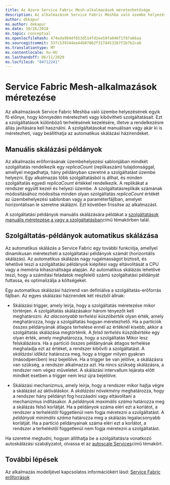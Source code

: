```yaml
---
title: Az Azure Service Fabric Mesh-alkalmazások méretezhetősége
description: Az alkalmazások Service Fabric Meshba való üzembe helyezésének egyik előnye, hogy könnyedén, manuálisan vagy automatikus skálázási szabályzatokkal egyszerűen méretezheti a szolgáltatásokat.
author: dkkapur
ms.author: dekapur
ms.date: 10/26/2018
ms.topic: conceptual
ms.openlocfilehash: 474eda904df653d514fd2ee59fa046f1f87a66aa
ms.sourcegitcommit: 537c539344ee44b07862f317d453267f2b7b2ca6
ms.translationtype: MT
ms.contentlocale: hu-HU
ms.lasthandoff: 06/11/2020
ms.locfileid: "84712241"
---
```

# <a name="scaling-service-fabric-mesh-applications"></a>Service Fabric Mesh-alkalmazások méretezése

Az alkalmazások Service Fabric Meshba való üzembe helyezésének egyik fő előnye, hogy könnyedén méretezheti vagy kibővítheti szolgáltatásait. Ezt a szolgáltatások különböző terhelésének kezelésére, illetve a rendelkezésre állás javítására kell használni. A szolgáltatásokat manuálisan vagy akár ki is méretezheti, vagy beállíthatja az automatikus skálázási házirendeket.

## <a name="manual-scaling-instances"></a>Manuális skálázási példányok

Az alkalmazás erőforrásának üzembehelyezési sablonjában mindkét szolgáltatás rendelkezik egy *replicaCount* (replikaszám) tulajdonsággal, amellyel megadhatja, hány példányban szeretné a szolgáltatást üzembe helyezni. Egy alkalmazás több szolgáltatásból is állhat, és minden szolgáltatás egyedi *replicaCount* értékkel rendelkezik. A replikákat a rendszer együtt kezeli és helyezi üzembe. A szolgáltatásreplikák számának módosításához módosítsa minden olyan szolgáltatás *replicaCount* értékét az üzembehelyezési sablonban vagy a paraméterfájlban, amelyet horizontálisan le szeretne skálázni. Ezt követően frissítse az alkalmazást.

A szolgáltatási példányok manuális skálázására példákat a [szolgáltatások manuális méretezése a vagy a szolgáltatásban](service-fabric-mesh-tutorial-template-scale-services.md)című témakörben talál.

## <a name="autoscaling-service-instances"></a>Szolgáltatás-példányok automatikus skálázása
Az automatikus skálázás a Service Fabric egy további funkciója, amellyel dinamikusan méretezheti a szolgáltatási példányok számát (horizontális skálázás). Az automatikus skálázás nagy rugalmasságot biztosít, és lehetővé teszi a szolgáltatási példányok kiépítési vagy eltávolítását a CPU vagy a memória kihasználtsága alapján.  Az automatikus skálázás lehetővé teszi, hogy a számítási feladatok megfelelő számú szolgáltatási példányát futtassa, és optimalizálja a költségeket.

Egy automatikus skálázási házirend van definiálva a szolgáltatás-erőforrás fájlban. Az egyes skálázási házirendek két részből állnak:

- Skálázási trigger, amely leírja, hogy a szolgáltatás méretezése mikor történjen. A szolgáltatás skálázásakor három tényezőt kell meghatározni. Az *alacsonyabb terhelési küszöbérték* olyan érték, amely meghatározza, hogy a szolgáltatás hogyan méretezhető. Ha a partíciók összes példányának átlagos terhelése ennél az értéknél kisebb, akkor a szolgáltatás skálázása megtörténik. A *felső terhelés küszöbértéke* egy olyan érték, amely meghatározza, hogy a szolgáltatás Mikor lesz felskálázásra. Ha a partíció összes példányának átlagos terhelése meghaladja ezt az értéket, a rendszer kibővíti a szolgáltatást. A *skálázási időköz* határozza meg, hogy a trigger milyen gyakran (másodpercben) lesz bejelölve. Ha a trigger be van jelölve, a skálázásra van szükség, a rendszer alkalmazza azt. Ha nincs szükség skálázásra, a rendszer nem végez műveletet. A skálázási intervallum lejárata előtt mindkét esetben a trigger nem lesz újra bejelölve.

- Skálázási mechanizmus, amely leírja, hogy a rendszer mikor hajtja végre a skálázást az aktiváláskor. A *skálázási növekmény* meghatározza, hogy a rendszer hány példányt fog hozzáadni vagy eltávolítani a mechanizmus indításakor. A *példányok maximális száma* határozza meg a skálázás felső korlátját. Ha a példányok száma eléri ezt a korlátot, a rendszer a terheléstől függetlenül nem fogja méretezni a szolgáltatást. A *példányok minimális száma* határozza meg a skálázás legalacsonyabb korlátját. Ha a partíció példányainak száma eléri ezt a korlátot, a rendszer a terheléstől függetlenül nem fogja méretezni a szolgáltatást.

Ha szeretné megtudni, hogyan állíthatja be a szolgáltatásra vonatkozó autoskálázási szabályzatot, olvassa el az [autoscale Services](service-fabric-mesh-howto-auto-scale-services.md)című témakört.

## <a name="next-steps"></a>További lépések

Az alkalmazás modelljével kapcsolatos információkért lásd: [Service Fabric erőforrások](service-fabric-mesh-service-fabric-resources.md)
